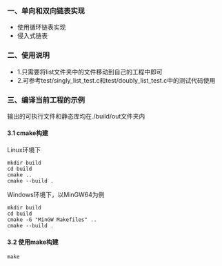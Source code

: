 ### 一、单向和双向链表实现
- 使用循环链表实现
- 侵入式链表

### 二、使用说明
- 1.只需要将list文件夹中的文件移动到自己的工程中即可
- 2.可参考test/singly_list_test.c和test/doubly_list_test.c中的测试代码使用

### 三、编译当前工程的示例
输出的可执行文件和静态库均在./build/out文件夹内
#### 3.1 cmake构建
Linux环境下

    mkdir build
    cd build
    cmake ..
    cmake --build .

Windows环境下，以MinGW64为例

    mkdir build
    cd build
    cmake -G "MinGW Makefiles" ..
    cmake --build .

#### 3.2 使用make构建

    make
